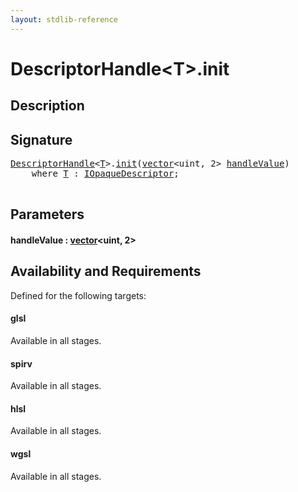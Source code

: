 ```yaml
---
layout: stdlib-reference
---
```


# DescriptorHandle\<T\>\.init

## Description





## Signature 

<pre>
<a href="../types/descriptorhandle-0a/index.html" class="code_type">DescriptorHandle</a>&lt;<a href="../types/descriptorhandle-0a/index.html#typeparam-T" class="code_type">T</a>&gt;.<a href="init.html">init</a>(<a href="../types/vector/index.html" class="code_type">vector</a>&lt;<span class="code_keyword">uint</span>, 2&gt; <a href="init.html#decl-handleValue" class="code_param">handleValue</a>)
    <span class='code_keyword'>where</span> <a href="../types/descriptorhandle-0a/index.html#typeparam-T" class="code_type">T</a> : <a href="../interfaces/iopaquedescriptor-017/index.html" class="code_type">IOpaqueDescriptor</a>;

</pre>

## Parameters

####  <a id="decl-handleValue"></a>handleValue  : [vector](../types/vector/index.html)\<uint, 2\>

## Availability and Requirements

Defined for the following targets:

#### glsl
Available in all stages.

#### spirv
Available in all stages.

#### hlsl
Available in all stages.

#### wgsl
Available in all stages.



